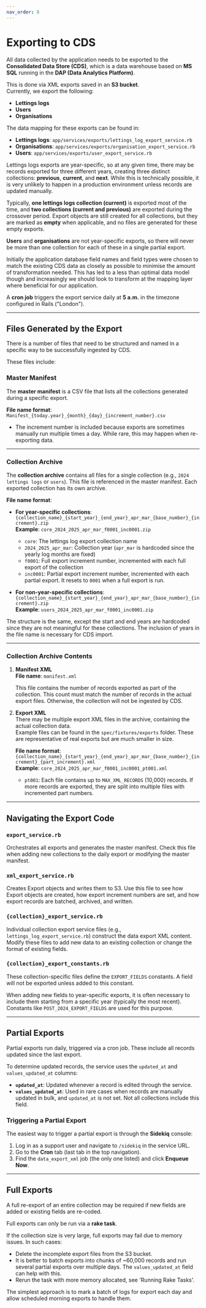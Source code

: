 ```yaml
---
nav_order: 8
---
```


# Exporting to CDS

All data collected by the application needs to be exported to the **Consolidated Data Store (CDS)**, which is a data warehouse based on **MS SQL** running in the **DAP (Data Analytics Platform)**.

This is done via XML exports saved in an **S3 bucket**.  
Currently, we export the following:

- **Lettings logs**
- **Users**
- **Organisations**

The data mapping for these exports can be found in:

- **Lettings logs**: `app/services/exports/lettings_log_export_service.rb`
- **Organisations**: `app/services/exports/organisation_export_service.rb`
- **Users**: `app/services/exports/user_export_service.rb`

<!-- Add sales log when sales logs export is added -->

Lettings logs exports are year-specific, so at any given time, there may be records exported for three different years, creating three distinct collections: **previous**, **current**, and **next**. While this is technically possible, it is very unlikely to happen in a production environment unless records are updated manually.

Typically, **one lettings logs collection (current)** is exported most of the time, and **two collections (current and previous)** are exported during the crossover period. Export objects are still created for all collections, but they are marked as **empty** when applicable, and no files are generated for these empty exports.

**Users** and **organisations** are not year-specific exports, so there will never be more than one collection for each of these in a single partial export.

Initially the application database field names and field types were chosen to match the existing CDS data as closely as possible to minimise the amount of transformation needed. This has led to a less than optimal data model though and increasingly we should look to transform at the mapping layer where beneficial for our application.

A **cron job** triggers the export service daily at **5 a.m.** in the timezone configured in Rails ("London").

---

## Files Generated by the Export

There is a number of files that need to be structured and named in a specific way to be successfully ingested by CDS.

These files include:

### Master Manifest

The **master manifest** is a CSV file that lists all the collections generated during a specific export.

**File name format**:  
`Manifest_{today.year}_{month}_{day}_{increment_number}.csv`

- The increment number is included because exports are sometimes manually run multiple times a day. While rare, this may happen when re-exporting data.

---

### Collection Archive

The **collection archive** contains all files for a single collection (e.g., `2024 lettings logs` or `users`). This file is referenced in the master manifest. Each exported collection has its own archive.

**File name format**:

- **For year-specific collections**:  
  `{collection_name}_{start_year}_{end_year}_apr_mar_{base_number}_{increment}.zip`  
  **Example**: `core_2024_2025_apr_mar_f0001_inc0001.zip`

  - `core`: The lettings log export collection name
  - `2024_2025_apr_mar`: Collection year (`apr_mar` is hardcoded since the yearly log months are fixed)
  - `f0001`: Full export increment number, incremented with each full export of the collection
  - `inc0001`: Partial export increment number, incremented with each partial export. It resets to `0001` when a full export is run.

- **For non-year-specific collections**:  
  `{collection_name}_{start_year}_{end_year}_apr_mar_{base_number}_{increment}.zip`  
  **Example**: `users_2024_2025_apr_mar_f0001_inc0001.zip`

The structure is the same, except the start and end years are hardcoded since they are not meaningful for these collections. The inclusion of years in the file name is necessary for CDS import.

---

### Collection Archive Contents

1. **Manifest XML**  
   **File name**: `manifest.xml`

   This file contains the number of records exported as part of the collection. This count must match the number of records in the actual export files. Otherwise, the collection will not be ingested by CDS.

2. **Export XML**  
   There may be multiple export XML files in the archive, containing the actual collection data.  
   Example files can be found in the `spec/fixtures/exports` folder. These are representative of real exports but are much smaller in size.

   **File name format**:  
   `{collection_name}_{start_year}_{end_year}_apr_mar_{base_number}_{increment}_{part_increment}.xml`  
   **Example**: `core_2024_2025_apr_mar_f0001_inc0001_pt001.xml`

   - `pt001`: Each file contains up to `MAX_XML_RECORDS` (10,000) records. If more records are exported, they are split into multiple files with incremented part numbers.

---

## Navigating the Export Code

### `export_service.rb`

Orchestrates all exports and generates the master manifest. Check this file when adding new collections to the daily export or modifying the master manifest.

### `xml_export_service.rb`

Creates Export objects and writes them to S3. Use this file to see how Export objects are created, how export increment numbers are set, and how export records are batched, archived, and written.

### `{collection}_export_service.rb`

Individual collection export service files (e.g., `lettings_log_export_service.rb`) construct the data export XML content. Modify these files to add new data to an existing collection or change the format of existing fields.

### `{collection}_export_constants.rb`

These collection-specific files define the `EXPORT_FIELDS` constants. A field will not be exported unless added to this constant.

When adding new fields to year-specific exports, it is often necessary to include them starting from a specific year (typically the most recent). Constants like `POST_2024_EXPORT_FIELDS` are used for this purpose.

---

## Partial Exports

Partial exports run daily, triggered via a cron job. These include all records updated since the last export.

To determine updated records, the service uses the `updated_at` and `values_updated_at` columns:

- **`updated_at`**: Updated whenever a record is edited through the service.
- **`values_updated_at`**: Used in rare cases when records are manually updated in bulk, and `updated_at` is not set. Not all collections include this field.

### Triggering a Partial Export

The easiest way to trigger a partial export is through the **Sidekiq** console:

1. Log in as a support user and navigate to `/sidekiq` in the service URL.
2. Go to the **Cron** tab (last tab in the top navigation).
3. Find the `data_export_xml` job (the only one listed) and click **Enqueue Now**.

---

## Full Exports

A full re-export of an entire collection may be required if new fields are added or existing fields are re-coded.

Full exports can only be run via a **rake task**.

<!-- Update this section when sales exports are added, as they will affect rake tasks -->

If the collection size is very large, full exports may fail due to memory issues. In such cases:

- Delete the incomplete export files from the S3 bucket.
- It is better to batch exports into chunks of ~60,000 records and run several partial exports over multiple days. The `values_updated_at` field can help with this.
- Rerun the task with more memory allocated, see 'Running Rake Tasks'.

The simplest approach is to mark a batch of logs for export each day and allow scheduled morning exports to handle them.
